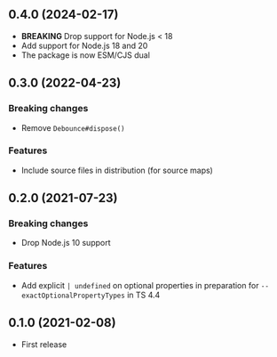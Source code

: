 ## 0.4.0 (2024-02-17)

- **BREAKING** Drop support for Node.js < 18
- Add support for Node.js 18 and 20
- The package is now ESM/CJS dual

## 0.3.0 (2022-04-23)

### Breaking changes

- Remove `Debounce#dispose()`

### Features

- Include source files in distribution (for source maps)

## 0.2.0 (2021-07-23)

### Breaking changes

- Drop Node.js 10 support

### Features

- Add explicit `| undefined` on optional properties in preparation for `--exactOptionalPropertyTypes` in TS 4.4

## 0.1.0 (2021-02-08)

- First release
